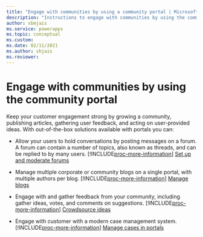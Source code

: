 ```yaml
---
title: "Engage with communities by using a community portal | MicrosoftDocs"
description: "Instructions to engage with communities by using the community portal."
author: sbmjais
ms.service: powerapps
ms.topic: conceptual
ms.custom: 
ms.date: 02/11/2021
ms.author: shjais
ms.reviewer: 
---
```


# Engage with communities by using the community portal

Keep your customer engagement strong by growing a community, publishing articles, gathering user feedback, and acting on user-provided ideas. With out-of-the-box solutions available with portals you can:

- Allow your users to hold conversations by posting messages on a forum. A forum can contain a number of topics, also known as threads, and can be replied to by many users. [!INCLUDE[proc-more-information](../../../includes/proc-more-information.md)] [Set up and moderate forums](setup-manage-forums.md)  

- Manage multiple corporate or community blogs on a single portal, with multiple authors per blog. [!INCLUDE[proc-more-information](../../../includes/proc-more-information.md)] [Manage blogs](manage-blogs.md)  

- Engage with and gather feedback from your community, including gather ideas, votes, and comments on suggestions. [!INCLUDE[proc-more-information](../../../includes/proc-more-information.md)] [Crowdsource ideas](crowdsource-ideas.md)  

- Engage with customer with a modern case management system. [!INCLUDE[proc-more-information](../../../includes/proc-more-information.md)] [Manage cases in portals](case-management.md)


